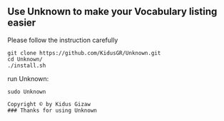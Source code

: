 ## Use Unknown to make your Vocabulary listing easier
Please follow the instruction carefully

```
git clone https://github.com/KidusGR/Unknown.git
cd Unknown/
./install.sh
```
run Unknown:

	sudo Unknown

```
Copyright © by Kidus Gizaw
### Thanks for using Unknown

